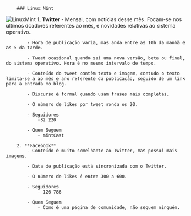 		### Linux Mint
![		LinuxMint](images/2017/10/hfj-nMyO_400x400.jpg)
		1. **Twitter**
			- Mensal, com notícias desse mês. Focam-se nos últimos doadores referentes ao mês, e novidades relativas ao sistema operativo.

			- Hora de publicação varia, mas anda entre as 10h da manhã e as 5 da tarde.

			- Tweet ocasional quando sai uma nova versão, beta ou final, do sistema operativo. Hora é no mesmo intervalo de tempo.

			- Conteúdo do tweet contêm texto e imagem, contudo o texto limita-se a ao mês e ano referente da publicação, seguido de um link para a entrada no blog.

			- Discurso é formal quando usam frases mais completas.

			- O número de likes por tweet ronda os 20.

			- Seguidores
			 	-82 220

			- Quem Seguem
				- mintCast

		2. **Facebook**
			- Conteúdo é muito semelhante ao Twitter, mas possui mais imagens.

			- Data de publicação está sincronizada com o Twitter.

			- O número de likes é entre 300 a 600.

			- Seguidores
			 	- 126 786

			- Quem Seguem
				- Como é uma página de comunidade, não seguem ninguém.
